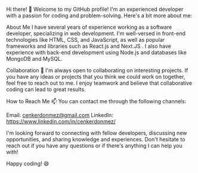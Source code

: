 Hi there! 👋
Welcome to my GitHub profile! I'm an experienced developer with a passion for coding and problem-solving. Here's a bit more about me:

About Me
I have several years of experience working as a software developer, specializing in web development. I'm well-versed in front-end technologies like HTML, CSS, and JavaScript, as well as popular frameworks and libraries such as React.js and Next.JS . I also have experience with back-end development using Node.js and databases like MongoDB and MySQL.


Collaboration
👯 I'm always open to collaborating on interesting projects. If you have any ideas or projects that you think we could work on together, feel free to reach out to me. I enjoy teamwork and believe that collaborative coding can lead to great results.

How to Reach Me
📫 You can contact me through the following channels:

Email: cenkerdonmez@gmail.com
LinkedIn: https://www.linkedin.com/in/cenkerdonmez/

I'm looking forward to connecting with fellow developers, discussing new opportunities, and sharing knowledge and experiences. Don't hesitate to reach out if you have any questions or if there's anything I can help you with!

Happy coding! 😄
